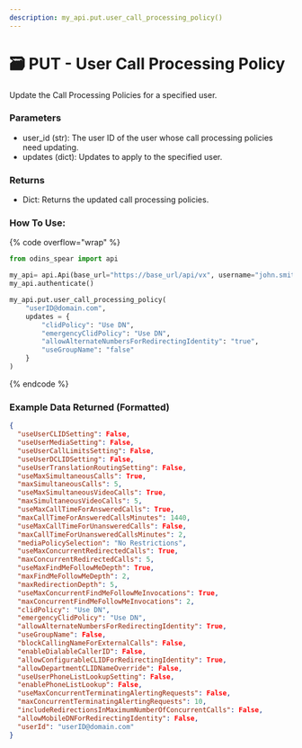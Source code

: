 ```yaml
---
description: my_api.put.user_call_processing_policy()
---
```


# 🗃️ PUT - User Call Processing Policy

Update the Call Processing Policies for a specified user. 

### Parameters&#x20;

* user\_id (str): The user ID of the user whose call processing policies need updating.
* updates (dict): Updates to apply to the specified user. 

### Returns

* Dict: Returns the updated call processing policies.

### How To Use:

{% code overflow="wrap" %}
```python
from odins_spear import api

my_api= api.Api(base_url="https://base_url/api/vx", username="john.smith", password="ODIN_INSTANCE_1")
my_api.authenticate()

my_api.put.user_call_processing_policy(
    "userID@domain.com",
    updates = {
        "clidPolicy": "Use DN",
        "emergencyClidPolicy": "Use DN",
        "allowAlternateNumbersForRedirectingIdentity": "true",
        "useGroupName": "false"
    }
)
```
{% endcode %}

### Example Data Returned (Formatted)

```json
{
  "useUserCLIDSetting": False, 
  "useUserMediaSetting": False, 
  "useUserCallLimitsSetting": False, 
  "useUserDCLIDSetting": False, 
  "useUserTranslationRoutingSetting": False, 
  "useMaxSimultaneousCalls": True, 
  "maxSimultaneousCalls": 5, 
  "useMaxSimultaneousVideoCalls": True, 
  "maxSimultaneousVideoCalls": 5, 
  "useMaxCallTimeForAnsweredCalls": True, 
  "maxCallTimeForAnsweredCallsMinutes": 1440, 
  "useMaxCallTimeForUnansweredCalls": False, 
  "maxCallTimeForUnansweredCallsMinutes": 2, 
  "mediaPolicySelection": "No Restrictions", 
  "useMaxConcurrentRedirectedCalls": True, 
  "maxConcurrentRedirectedCalls": 5, 
  "useMaxFindMeFollowMeDepth": True, 
  "maxFindMeFollowMeDepth": 2, 
  "maxRedirectionDepth": 5, 
  "useMaxConcurrentFindMeFollowMeInvocations": True, 
  "maxConcurrentFindMeFollowMeInvocations": 2, 
  "clidPolicy": "Use DN", 
  "emergencyClidPolicy": "Use DN", 
  "allowAlternateNumbersForRedirectingIdentity": True, 
  "useGroupName": False, 
  "blockCallingNameForExternalCalls": False, 
  "enableDialableCallerID": False, 
  "allowConfigurableCLIDForRedirectingIdentity": True, 
  "allowDepartmentCLIDNameOverride": False, 
  "useUserPhoneListLookupSetting": False, 
  "enablePhoneListLookup": False, 
  "useMaxConcurrentTerminatingAlertingRequests": False, 
  "maxConcurrentTerminatingAlertingRequests": 10, 
  "includeRedirectionsInMaximumNumberOfConcurrentCalls": False, 
  "allowMobileDNForRedirectingIdentity": False, 
  "userId": "userID@domain.com"
}

```

